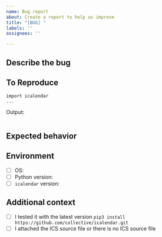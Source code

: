 ```yaml
---
name: Bug report
about: Create a report to help us improve
title: "[BUG] "
labels: ''
assignees: ''

---
```


<!-- This template is there to guide you and help us. If you can not complete everything here, that is fine. -->
## Describe the bug
<!-- A clear and concise description of what the bug is. -->

## To Reproduce
<!-- Please add the neccesary code here to reproduce the problem on your machine. -->

```
import icalendar
...
```
Output:
<!-- If applicable, add logs or error outputs to help explain your problem. -->
```

```

## Expected behavior
<!-- A clear and concise description of what you expected to happen. -->

## Environment
<!-- please complete the following information: -->
 - [ ] OS:                               <!-- e.g. Ubuntu 22 or Windows 10 -->
 - [ ] Python version:            <!-- e.g. Python 3.10 -->
 - [ ] `icalendar` version:      <!-- python3 -c 'import icalendar; print(icalendar.__version__)' -->

## Additional context
<!-- Add any other context about the problem here, related issues and pull requests. -->
- [ ] I tested it with the latest version `pip3 install https://github.com/collective/icalendar.git`
- [ ] I attached the ICS source file or there is no ICS source file

